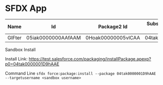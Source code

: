 # SFDX  App

| Name                | Id        | Package2 Id       | Subscriber Package2 Version Id    | Version        |
| ------------------- | --------- | ----------------- | --------------------------------- | -------------- |
| GIFter | 05iak0000000AAfAAM | 0Hoak00000005vlCAA | 04tak0000001D9hAAE | 1.3.2.0 |


Sandbox Install

Install Link: https://test.salesforce.com/packaging/installPackage.apexp?p0=04tak0000001D9hAAE

Command Line
`sfdx force:package:install --package 04tak0000001D9hAAE --targetusername <sandbox username>`


